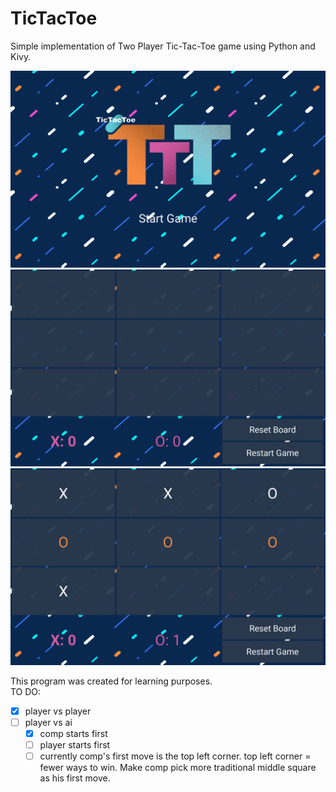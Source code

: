 # TicTacToe
Simple implementation of Two Player Tic-Tac-Toe game using Python and Kivy.  

![Game menu](ttt1.png)
![Game menu](ttt2.png)
![Game menu](ttt3.png)  
  
This program was created for learning purposes.  
TO DO:   
- [x] player vs player
- [ ] player vs ai
  - [x] comp starts first
  - [ ] player starts first
  - [ ] currently comp's first move is the top left corner. top left corner = fewer ways to win. Make comp pick more traditional middle square as his first move.

